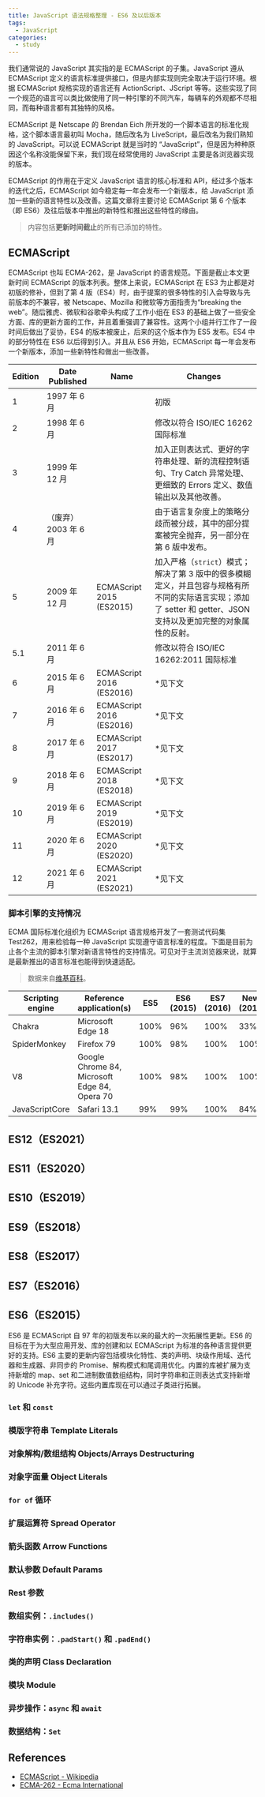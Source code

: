 ```yaml
---
title: JavaScript 语法规格整理 - ES6 及以后版本
tags:
  - JavaScript
categories:
  - study
---
```


我们通常说的 JavaScript 其实指的是 ECMAScript 的子集。JavaScript 遵从 ECMAScript 定义的语言标准提供接口，但是内部实现则完全取决于运行环境。根据 ECMAScript 规格实现的语言还有 ActionScript、JScript 等等。这些实现了同一个规范的语言可以类比做使用了同一种引擎的不同汽车，每辆车的外观都不尽相同，而每种语言都有其独特的风格。

ECMAScript 是 Netscape 的 Brendan Eich 所开发的一个脚本语言的标准化规格，这个脚本语言最初叫 Mocha，随后改名为 LiveScript，最后改名为我们熟知的 JavaScript。可以说 ECMAScript 就是当时的 “JavaScript”，但是因为种种原因这个名称没能保留下来，我们现在经常使用的 JavaScript 主要是各浏览器实现的版本。

ECMAScript 的作用在于定义 JavaScript 语言的核心标准和 API，经过多个版本的迭代之后，ECMAScript 如今稳定每一年会发布一个新版本，给 JavaScript 添加一些新的语言特性以及改善。这篇文章将主要讨论 ECMAScript 第 6 个版本（即 ES6）及往后版本中推出的新特性和推出这些特性的缘由。

> 内容包括**更新时间截止**的所有已添加的特性。

<!-- more -->

## ECMAScript

ECMAScript 也叫 ECMA-262，是 JavaScript 的语言规范。下面是截止本文更新时间 ECMAScript 的版本列表。整体上来说，ECMAScript 在 ES3 为止都是对初版的修补，但到了第 4 版（ES4）时，由于提案的很多特性的引入会导致与先前版本的不兼容，被 Netscape、Mozilla 和微软等方面指责为“breaking the web”。随后雅虎、微软和谷歌牵头构成了工作小组在 ES3 的基础上做了一些安全方面、库的更新方面的工作，并且着重强调了兼容性。这两个小组并行工作了一段时间后做出了妥协，ES4 的版本被废止，后来的这个版本作为 ES5 发布。ES4 中的部分特性在 ES6 以后得到引入。并且从 ES6 开始，ECMAScript 每一年会发布一个新版本，添加一些新特性和做出一些改善。

| Edition | Date Published       | Name                     | Changes                                                                                                                                                         |
| ------- | -------------------- | ------------------------ | --------------------------------------------------------------------------------------------------------------------------------------------------------------- |
| 1       | 1997 年 6 月         |                          | 初版                                                                                                                                                            |
| 2       | 1998 年 6 月         |                          | 修改以符合 ISO/IEC 16262 国际标准                                                                                                                               |
| 3       | 1999 年 12 月        |                          | 加入正则表达式、更好的字符串处理、新的流程控制语句、Try Catch 异常处理、更细致的 Errors 定义、数值输出以及其他改善。                                            |
| 4       | （废弃）2003 年 6 月 |                          | 由于语言复杂度上的策略分歧而被分歧，其中的部分提案被完全抛弃，另一部分在第 6 版中发布。                                                                         |
| 5       | 2009 年 12 月        | ECMAScript 2015 (ES2015) | 加入严格（`strict`）模式；解决了第 3 版中的很多模糊定义，并且包容与规格有所不同的实际语言实现；添加了 setter 和 getter、JSON 支持以及更加完整的对象属性的反射。 |
| 5.1     | 2011 年 6 月         |                          | 修改以符合 ISO/IEC 16262:2011 国际标准                                                                                                                          |
| 6       | 2015 年 6 月         | ECMAScript 2016 (ES2016) | \*见下文                                                                                                                                                        |
| 7       | 2016 年 6 月         | ECMAScript 2016 (ES2016) | \*见下文                                                                                                                                                        |
| 8       | 2017 年 6 月         | ECMAScript 2017 (ES2017) | \*见下文                                                                                                                                                        |
| 9       | 2018 年 6 月         | ECMAScript 2018 (ES2018) | \*见下文                                                                                                                                                        |
| 10      | 2019 年 6 月         | ECMAScript 2019 (ES2019) | \*见下文                                                                                                                                                        |
| 11      | 2020 年 6 月         | ECMAScript 2020 (ES2020) | \*见下文                                                                                                                                                        |
| 12      | 2021 年 6 月         | ECMAScript 2021 (ES2021) | \*见下文                                                                                                                                                        |

### 脚本引擎的支持情况

ECMA 国际标准化组织为 ECMAScript 语言规格开发了一套测试代码集 Test262，用来检验每一种 JavaScript 实现遵守语言标准的程度。下面是目前为止各个主流的脚本引擎对新语言特性的支持情况。可见对于主流浏览器来说，就算是最新推出的语言标准也能得到快速适配。

> 数据来自[维基百科](https://en.wikipedia.org/wiki/ECMAScript#Conformance)。

| Scripting engine | Reference application(s)                      | ES5  | ES6 (2015) | ES7 (2016) | Newer (2017+) |
| ---------------- | --------------------------------------------- | ---- | ---------- | ---------- | ------------- |
| Chakra           | Microsoft Edge 18                             | 100% | 96%        | 100%       | 33%           |
| SpiderMonkey     | Firefox 79                                    | 100% | 98%        | 100%       | 100%          |
| V8               | Google Chrome 84, Microsoft Edge 84, Opera 70 | 100% | 98%        | 100%       | 100%          |
| JavaScriptCore   | Safari 13.1                                   | 99%  | 99%        | 100%       | 84%           |

## ES12（ES2021）

## ES11（ES2020）

## ES10（ES2019）

## ES9（ES2018）

## ES8（ES2017）

## ES7（ES2016）

## ES6（ES2015）

ES6 是 ECMAScript 自 97 年的初版发布以来的最大的一次拓展性更新。ES6 的目标在于为大型应用开发、库的创建和以 ECMAScript 为标准的各种语言提供更好的支持。ES6 主要的更新内容包括模块化特性、类的声明、块级作用域、迭代器和生成器、非同步的 Promise、解构模式和尾调用优化。内置的库被扩展为支持新增的 map、set 和二进制数值数组结构，同时字符串和正则表达式支持新增的 Unicode 补充字符。这些内置库现在可以通过子类进行拓展。

### `let` 和 `const`

### 模版字符串 Template Literals

### 对象解构/数组结构 Objects/Arrays Destructuring

### 对象字面量 Object Literals

### `for of` 循环

### 扩展运算符 Spread Operator

### 箭头函数 Arrow Functions

### 默认参数 Default Params

### Rest 参数

### 数组实例：`.includes()`

### 字符串实例：`.padStart()` 和 `.padEnd()`

### 类的声明 Class Declaration

### 模块 Module

### 异步操作：`async` 和 `await`

### 数据结构：`Set`

## References

- [ECMAScript - Wikipedia](https://en.wikipedia.org/wiki/ECMAScript)
- [ECMA-262 - Ecma International](https://262.ecma-international.org/6.0/)
